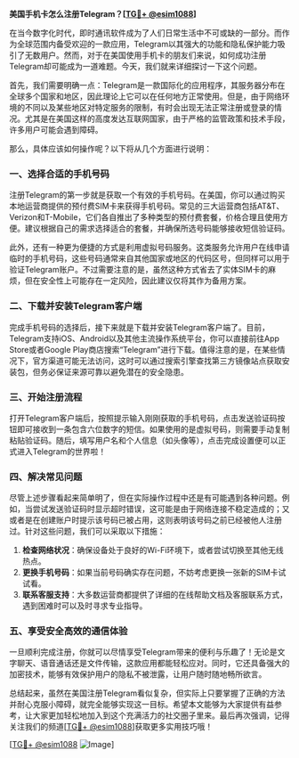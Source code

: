 **美国手机卡怎么注册Telegram？[[TG💪+ @esim1088](https://t.me/s/esim1088)]**

在当今数字化时代，即时通讯软件成为了人们日常生活中不可或缺的一部分。而作为全球范围内备受欢迎的一款应用，Telegram以其强大的功能和隐私保护能力吸引了无数用户。然而，对于在美国使用手机卡的朋友们来说，如何成功注册Telegram却可能成为一道难题。今天，我们就来详细探讨一下这个问题。

首先，我们需要明确一点：Telegram是一款国际化的应用程序，其服务器分布在全球多个国家和地区，因此理论上它可以在任何地方正常使用。但是，由于网络环境的不同以及某些地区对特定服务的限制，有时会出现无法正常注册或登录的情况。尤其是在美国这样的高度发达互联网国家，由于严格的监管政策和技术手段，许多用户可能会遇到障碍。

那么，具体应该如何操作呢？以下将从几个方面进行说明：

### 一、选择合适的手机号码

注册Telegram的第一步就是获取一个有效的手机号码。在美国，你可以通过购买本地运营商提供的预付费SIM卡来获得手机号码。常见的三大运营商包括AT&T、Verizon和T-Mobile，它们各自推出了多种类型的预付费套餐，价格合理且使用方便。建议根据自己的需求选择适合的套餐，并确保所选号码能够接收短信验证码。

此外，还有一种更为便捷的方式是利用虚拟号码服务。这类服务允许用户在线申请临时的手机号码，这些号码通常来自其他国家或地区的代码区号，但同样可以用于验证Telegram账户。不过需要注意的是，虽然这种方式省去了实体SIM卡的麻烦，但在安全性上可能存在一定风险，因此建议仅将其作为备用方案。

### 二、下载并安装Telegram客户端

完成手机号码的选择后，接下来就是下载并安装Telegram客户端了。目前，Telegram支持iOS、Android以及其他主流操作系统平台，你可以直接前往App Store或者Google Play商店搜索“Telegram”进行下载。值得注意的是，在某些情况下，官方渠道可能无法访问，这时可以通过搜索引擎查找第三方镜像站点获取安装包，但务必保证来源可靠以避免潜在的安全隐患。

### 三、开始注册流程

打开Telegram客户端后，按照提示输入刚刚获取的手机号码，点击发送验证码按钮即可接收到一条包含六位数字的短信。如果使用的是虚拟号码，则需要手动复制粘贴验证码。随后，填写用户名和个人信息（如头像等），点击完成设置便可以正式进入Telegram的世界啦！

### 四、解决常见问题

尽管上述步骤看起来简单明了，但在实际操作过程中还是有可能遇到各种问题。例如，当尝试发送验证码时显示超时错误，这可能是由于网络连接不稳定造成的；又或者是在创建账户时提示该号码已被占用，这则表明该号码之前已经被他人注册过。针对这些问题，我们可以采取以下措施：

1. **检查网络状况**：确保设备处于良好的Wi-Fi环境下，或者尝试切换至其他无线热点。
2. **更换手机号码**：如果当前号码确实存在问题，不妨考虑更换一张新的SIM卡试试看。
3. **联系客服支持**：大多数运营商都提供了详细的在线帮助文档及客服联系方式，遇到困难时可以及时寻求专业指导。

### 五、享受安全高效的通信体验

一旦顺利完成注册，你就可以尽情享受Telegram带来的便利与乐趣了！无论是文字聊天、语音通话还是文件传输，这款应用都能轻松应对。同时，它还具备强大的加密技术，能够有效保护用户的隐私不被泄露，让用户随时随地畅所欲言。

总结起来，虽然在美国注册Telegram看似复杂，但实际上只要掌握了正确的方法并耐心克服小障碍，就完全能够实现这一目标。希望本文能够为大家提供有益参考，让大家更加轻松地加入到这个充满活力的社交圈子里来。最后再次强调，记得关注我们的频道[[TG💪+ @esim1088](https://t.me/s/esim1088)]获取更多实用技巧哦！

[[TG💪+ @esim1088](https://t.me/s/esim1088) ![Image](https://i.postimg.cc/4NQfJmqS/Snipaste-2025-05-13-00-14-12.png)]